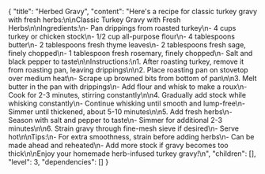 {
  "title": "Herbed Gravy",
  "content": "Here's a recipe for classic turkey gravy with fresh herbs:\n\nClassic Turkey Gravy with Fresh Herbs\n\nIngredients:\n- Pan drippings from roasted turkey\n- 4 cups turkey or chicken stock\n- 1/2 cup all-purpose flour\n- 4 tablespoons butter\n- 2 tablespoons fresh thyme leaves\n- 2 tablespoons fresh sage, finely chopped\n- 1 tablespoon fresh rosemary, finely chopped\n- Salt and black pepper to taste\n\nInstructions:\n1. After roasting turkey, remove it from roasting pan, leaving drippings\n\n2. Place roasting pan on stovetop over medium heat\n- Scrape up browned bits from bottom of pan\n\n3. Melt butter in the pan with drippings\n- Add flour and whisk to make a roux\n- Cook for 2-3 minutes, stirring constantly\n\n4. Gradually add stock while whisking constantly\n- Continue whisking until smooth and lump-free\n- Simmer until thickened, about 5-10 minutes\n\n5. Add fresh herbs\n- Season with salt and pepper to taste\n- Simmer for additional 2-3 minutes\n\n6. Strain gravy through fine-mesh sieve if desired\n- Serve hot\n\nTips:\n- For extra smoothness, strain before adding herbs\n- Can be made ahead and reheated\n- Add more stock if gravy becomes too thick\n\nEnjoy your homemade herb-infused turkey gravy!\n",
  "children": [],
  "level": 3,
  "dependencies": []
}